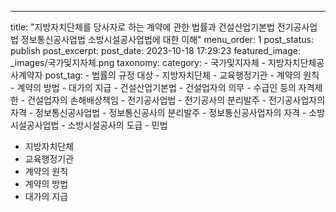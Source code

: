 ---
title: "지방자치단체를 당사자로 하는 계약에 관한 법률과 건설산업기본법 전기공사업법 정보통신공사업법 소방시설공사업법에 대한 이해"
menu_order: 1
post_status: publish
post_excerpt: 
post_date: 2023-10-18 17:29:23
featured_image: _images/국가및지자체.png
taxonomy:
    category:
        - 국가및지자체
        - 지방자치단체공사계약자
    post_tag:
        -  법률의 규정 대상
        -  지방자치단체
        -  교육행정기관
        -  계약의 원칙
        -  계약의 방법
        -  대가의 지급
        -  건설산업기본법
        -  건설업자의 의무
        -  수급인 등의 자격제한
        -  건설업자의 손해배상책임
        -  전기공사업법
        -  전기공사의 분리발주
        -  전기공사업자의 자격
        -  정보통신공사업법
        -  정보통신공사의 분리발주
        -  정보통신공사업자의 자격
        -  소방시설공사업법
        -  소방시설공사의 도급
        -  민법
  - 지방자치단체
  - 교육행정기관
  - 계약의 원칙
  - 계약의 방법
  - 대가의 지급
